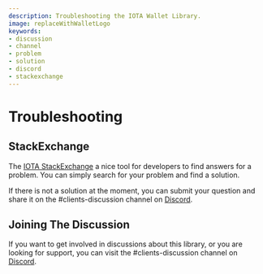 ```yaml
---
description: Troubleshooting the IOTA Wallet Library.  
image: replaceWithWalletLogo
keywords:
- discussion
- channel
- problem
- solution
- discord
- stackexchange
---
```

# Troubleshooting

## StackExchange

The [IOTA StackExchange](https://iota.stackexchange.com/) a nice tool for developers to find answers for a problem. You can simply search for your problem and find a solution. 

If there is not a solution at the moment, you can submit your question and share it on the #clients-discussion channel on [Discord](https://discord.iota.org).

## Joining The Discussion

If you want to get involved in discussions about this library, or you are looking for support, you can visit the #clients-discussion channel on [Discord](https://discord.iota.org).